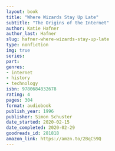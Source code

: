 ```yaml
---
layout: book
title: "Where Wizards Stay Up Late"
subtitle: "The Origins of the Internet"
author: Katie Hafner
author_last: Hafner
slug: hafner-where-wizards-stay-up-late
type: nonfiction
img: true
series: 
part: 
genres:
- internet
- history
- technology
isbn: 9780684832678
rating: 4
pages: 304
format: audiobook
publish_year: 1996
publisher: Simon Schuster
date_started: 2020-02-15
date_completed: 2020-02-29
goodreads_id: 281818
amazon_link: https://amzn.to/2BqC59Q
---
```

